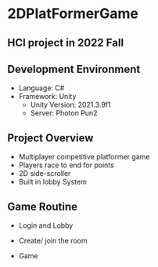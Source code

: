 # 2DPlatFormerGame
HCI project in 2022 Fall 
--------------

## Development Environment
- Language: C#
- Framework: Unity
    - Unity Version: 2021.3.9f1 
    - Server: Photon Pun2

## Project Overview
- Multiplayer competitive platformer game
- Players race to end for points
- 2D side-scroller
- Built in lobby System

## Game Routine
- Login and Lobby


- Create/ join the room

- Game




